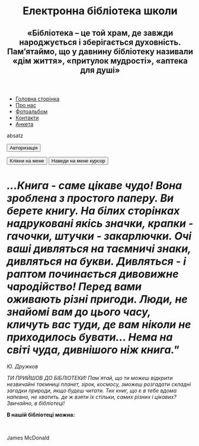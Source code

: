 <html lang="uk">  
    <head> 
<style type="style.css">
      @import url("style.css")
    </style>
       <link rel="stylesheet" type="text/css" href="style.css">
       <title> Шкільна бібліотека </title>  
	  <meta charset="ANSI"> 
          <meta charset="utf-8">
          <title>Електронний годинник</title>
          <script script src="./time.js"></script> 
    </head>
<body>
<header>
<h1> Електронна бібліотека школи </h1>
<h2> «Бібліотека – це той храм, де завжди народжується і зберігається духовність. Пам’ятаймо, що у давнину бібліотеку називали «дім життя», «притулок мудрості», «аптека для душі» </h2>
</header>
<nav>
<ul> 
            <li><a href="test.html">Головна сторінка</a></li> 
            <li><a href="info.html">Про нас</a></li>
            <li><a href="galery.html">Фотоальбом</a></li>
            <li><a href="form.html">Контакти</a></li>
            <li><a href="anketa.html">Анкета</a></li>
          </ul>
<p>absatz</p>
<input type="button" value="Авторизація" class="button">
  <div id="clock"></div>

<button onclick="alert('Привіт! Так JS також працює')">Клікни на мене</button>
    <button onmouseover="alert('І це також працює')">Наведи на мене курсор</button>

  
</nav>
<p><h1><i>...Книга - саме цікаве чудо! Вона зроблена з простого паперу. Ви берете книгу. На білих сторінках надруковані якісь значки, крапки - гачочки, штучки - закарлючки. Очі ваші дивляться на таємничі знаки, дивляться на букви. Дивляться - і раптом починається дивовижне чародійство! Перед вами оживають різні пригоди. Люди, не знайомі вам до цього часу, кличуть вас туди, де вам ніколи не приходилось бувати... Нема на світі чуда, дивнішого ніж книга."</i></h1></p> 
<p><i> Ю. Дружков</i></p>
<p><i> ТИ ПРИЙШОВ ДО БІБЛІОТЕКИ! Пам`ятай, що ти можеш відкрити незвичайні таємниці планет, зірок, космосу, зможеш розгадати складні загадки природи, якщо будеш читати. Тих книг, що є в тебе вдома напевно, не хватить. де ж взяти їх стільки, самих різних і цікавих? Звичайно, в бібліотеці!</i></p> 
 <p><b>В нашій бібліотеці можна: </b></p>
<ul> 


<div class="sl_ctr">
<div class="sldr">  
<img src="1.png" alt="">
<img src="2.png" alt="">
<img src="3.png" alt="">
<img src="4.png" alt="">
</div>
<div class="prv_b"></div>
<div class="nxt_b"></div>
</div>
         </ul>
</body> 
</html>James McDonald</a>
    </p>
  </section>

 <meta charset="utf-8">
  <meta http-equiv="X-UA-Compatible" content="IE=edge,chrome=1">
  <title>Check Buttons</title>
  <link rel="stylesheet" href="css/style.css">
  <!--[if lt IE 9]><script src="//html5shim.googlecode.com/svn/trunk/html5.js"></script><![endif]-->

</body>
</html>

